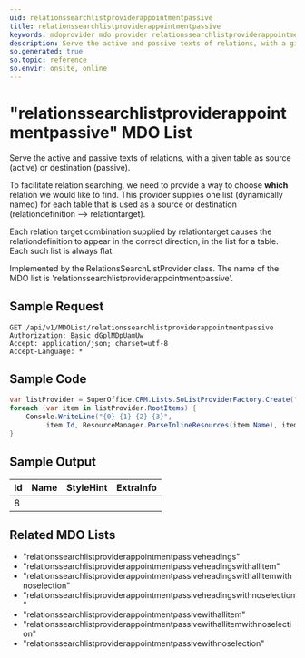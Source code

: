 ```yaml
---
uid: relationssearchlistproviderappointmentpassive
title: relationssearchlistproviderappointmentpassive
keywords: mdoprovider mdo provider relationssearchlistproviderappointmentpassive
description: Serve the active and passive texts of relations, with a given table as source (active) or destination (passive).
so.generated: true
so.topic: reference
so.envir: onsite, online
---
```


# "relationssearchlistproviderappointmentpassive" MDO List
Serve the active and passive texts of relations, with a given table as source (active)
or destination (passive).

To facilitate relation searching, we need to provide a way to choose <b>which</b> relation we
would like to find. This provider supplies one list (dynamically named) for each table that
is used as a source or destination (relationdefinition --&gt; relationtarget).


Each relation target combination supplied by relationtarget causes the relationdefinition to
appear in the correct direction, in the list for a table. Each such list is always flat.

Implemented by the <see cref="T:SuperOffice.CRM.Lists.RelationsSearchListProvider">RelationsSearchListProvider</see> class.
The name of the MDO list is 'relationssearchlistproviderappointmentpassive'.




## Sample Request

```http!
GET /api/v1/MDOList/relationssearchlistproviderappointmentpassive
Authorization: Basic dGplMDpUamUw
Accept: application/json; charset=utf-8
Accept-Language: *

```

## Sample Code
```cs
var listProvider = SuperOffice.CRM.Lists.SoListProviderFactory.Create("relationssearchlistproviderappointmentpassive", forceFlatList: true);
foreach (var item in listProvider.RootItems) {
    Console.WriteLine("{0} {1} {2} {3}", 
         item.Id, ResourceManager.ParseInlineResources(item.Name), item.StyleHint, item.ExtraInfo);
}
```

## Sample Output

|Id   | Name  |StyleHint|ExtraInfo |
| --- | ----- | ------- | -------- |
|8||||


## Related MDO Lists

* "relationssearchlistproviderappointmentpassiveheadings"
* "relationssearchlistproviderappointmentpassiveheadingswithallitem"
* "relationssearchlistproviderappointmentpassiveheadingswithallitemwithnoselection"
* "relationssearchlistproviderappointmentpassiveheadingswithnoselection"
* "relationssearchlistproviderappointmentpassivewithallitem"
* "relationssearchlistproviderappointmentpassivewithallitemwithnoselection"
* "relationssearchlistproviderappointmentpassivewithnoselection"
